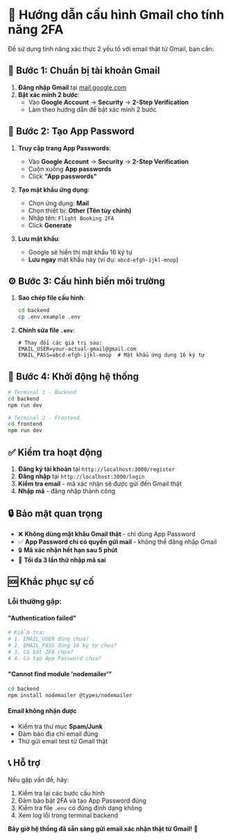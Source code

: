 # 📧 Hướng dẫn cấu hình Gmail cho tính năng 2FA

Để sử dụng tính năng xác thực 2 yếu tố với email thật từ Gmail, bạn cần:

## 🔑 Bước 1: Chuẩn bị tài khoản Gmail

1. **Đăng nhập Gmail** tại [mail.google.com](https://mail.google.com)
2. **Bật xác minh 2 bước**:
   - Vào **Google Account** → **Security** → **2-Step Verification**
   - Làm theo hướng dẫn để bật xác minh 2 bước

## 🔐 Bước 2: Tạo App Password

1. **Truy cập trang App Passwords**:
   - Vào **Google Account** → **Security** → **2-Step Verification**
   - Cuộn xuống **App passwords**
   - Click **"App passwords"**

2. **Tạo mật khẩu ứng dụng**:
   - Chọn ứng dụng: **Mail**
   - Chọn thiết bị: **Other (Tên tùy chỉnh)**
   - Nhập tên: `Flight Booking 2FA`
   - Click **Generate**

3. **Lưu mật khẩu**:
   - Google sẽ hiển thị mật khẩu 16 ký tự
   - **Lưu ngay** mật khẩu này (ví dụ: `abcd-efgh-ijkl-mnop`)

## ⚙️ Bước 3: Cấu hình biến môi trường

1. **Sao chép file cấu hình**:
   ```bash
   cd backend
   cp .env.example .env
   ```

2. **Chỉnh sửa file `.env`**:
   ```env
   # Thay đổi các giá trị sau:
   EMAIL_USER=your-actual-gmail@gmail.com
   EMAIL_PASS=abcd-efgh-ijkl-mnop  # Mật khẩu ứng dụng 16 ký tự
   ```

## 🚀 Bước 4: Khởi động hệ thống

```bash
# Terminal 1 - Backend
cd backend
npm run dev

# Terminal 2 - Frontend
cd frontend
npm run dev
```

## ✅ Kiểm tra hoạt động

1. **Đăng ký tài khoản** tại `http://localhost:3000/register`
2. **Đăng nhập** tại `http://localhost:3000/login`
3. **Kiểm tra email** - mã xác nhận sẽ được gửi đến Gmail thật
4. **Nhập mã** - đăng nhập thành công

## 🔒 Bảo mật quan trọng

- ❌ **Không dùng mật khẩu Gmail thật** - chỉ dùng App Password
- ✅ **App Password chỉ có quyền gửi mail** - không thể đăng nhập Gmail
- 🔒 **Mã xác nhận hết hạn sau 5 phút**
- 🚫 **Tối đa 3 lần thử nhập mã sai**

## 🆘 Khắc phục sự cố

### Lỗi thường gặp:

#### **"Authentication failed"**
```bash
# Kiểm tra:
# 1. EMAIL_USER đúng chưa?
# 2. EMAIL_PASS đúng 16 ký tự chưa?
# 3. Có bật 2FA chưa?
# 4. Có tạo App Password chưa?
```

#### **"Cannot find module 'nodemailer'"**
```bash
cd backend
npm install nodemailer @types/nodemailer
```

#### **Email không nhận được**
- Kiểm tra thư mục **Spam/Junk**
- Đảm bảo địa chỉ email đúng
- Thử gửi email test từ Gmail thật

## 📞 Hỗ trợ

Nếu gặp vấn đề, hãy:
1. Kiểm tra lại các bước cấu hình
2. Đảm bảo bật 2FA và tạo App Password đúng
3. Kiểm tra file `.env` có đúng định dạng không
4. Xem log lỗi trong terminal backend

**Bây giờ hệ thống đã sẵn sàng gửi email xác nhận thật từ Gmail!** 🎉
